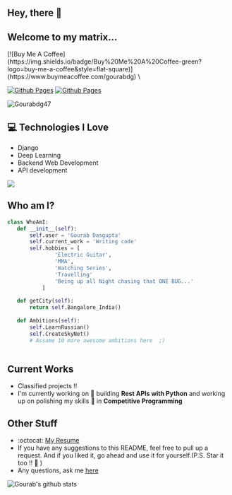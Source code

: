 ## Hey, there :wave:
<!-- <img src="" width="28px" height="28px"> -->

<h2>Welcome to my matrix...</h2> 

<!-- <img src = 'https://i.giphy.com/media/HscDLzkO8EOTmgkhQP/giphy.webp' alt = 'Awesome Matrix Code' align='right'/> -->

<!-- [![Linkedin Badge](https://img.shields.io/badge/-Linkedin-blue?style=flat-square&logo=Linkedin&logoColor=white&link=[https://www.linkedin.com/in/haany-ali](https://www.linkedin.com/in/gourabdasgupta/))](https://www.linkedin.com/in/gourabdasgupta/)
[![Gmail Badge](https://img.shields.io/badge/-gourabofficial26@gmail.com-c14438?style=flat-square&logo=Gmail&logoColor=white&link=mailto:gourabofficial26@gmail.com)](mailto:gourabofficial26@gmail.com) --> [![Buy Me A Coffee](https://img.shields.io/badge/Buy%20Me%20A%20Coffee-green?logo=buy-me-a-coffee&style=flat-square)](https://www.buymeacoffee.com/gourabdg) \
[![Github Pages](https://img.shields.io/badge/ZeroDayMindset-121013?style=for-the-badge&logo=github&logoColor=white)](https://gourabdg47.github.io/)
[![Github Pages](https://img.shields.io/badge/Formacraft-61a5f2?style=for-the-badge&logo=microsoft-access&logoColor=white)](https://formacraft.com/)


<p align="left"> <img src="https://komarev.com/ghpvc/?username=Gourabdg47" alt="Gourabdg47" /> </p>

## :computer: Technologies I Love
* Django
* Deep Learning
* Backend Web Development
* API development

<img src = "https://github-readme-stats.vercel.app/api/top-langs/?username=Gourabdg47&layout=compact">
 
 ## Who am I?
 ```python
class WhoAmI:
	def __init__(self):
		self.user = 'Gourab Dasgupta'
		self.current_work = 'Writing code'
		self.hobbies = [
				'Electric Guitar',
				'MMA',
				'Watching Series',
				'Travelling'
				'Being up all Night chasing that ONE BUG...'
			]
	
	def getCity(self):
		return self.Bangalore_India()
	
	def Ambitions(self):
		self.LearnRussian()
		self.CreateSkyNet()
		# Assume 10 more awesome ambitions here  ;)
	
 ```
 
## Current Works
 * Classified projects !!
 * I'm currently working on 🔭 building **Rest APIs with Python** and working up on polishing my skills 🌱 in **Competitive Programming**
 
## Other Stuff
  - :octocat: [My Resume](https://drive.google.com/file/d/1hwDBif61wt-FZrIs33ZT0nYFP5uODF4F/view?usp=sharing)
  - If you have any suggestions to this README, feel free to pull up a request. And if you liked it, go ahead and use it for yourself.(P.S. Star it too !! :grimacing: )
  - Any questions, ask me [here](https://github.com/gourabdg47/gourabdg47/issues)

![Gourab's github stats](https://github-readme-stats.vercel.app/api?username=Gourabdg47&show_icons=true&hide=[%22issues%22])
 
 
